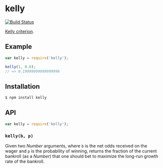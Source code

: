 # kelly

[![Build Status][travis-svg]][travis]

[Kelly criterion](https://en.wikipedia.org/wiki/Kelly_criterion).

## Example

``` javascript
var kelly = require('kelly');

kelly(1, 0.6);
// => 0.19999999999999996
```

## Installation

``` bash
$ npm install kelly
```

## API

``` javascript
var kelly = require('kelly');
```

### `kelly(b, p)`

Given two _Number_ arguments, where `b` is the net odds received on the wager
and `p` is the probability of winning, returns the fraction of the current
bankroll (as a _Number_) that one should bet to maximize the long-run growth
rate of the bankroll.


   [travis]: https://travis-ci.org/KenanY/kelly
   [travis-svg]: https://img.shields.io/travis/KenanY/kelly.svg
